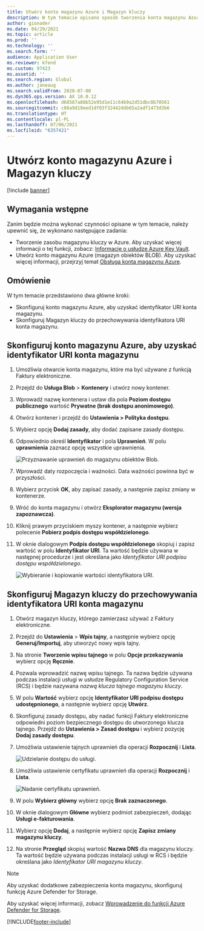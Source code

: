 ```yaml
---
title: Utwórz konto magazynu Azure i Magazyn kluczy
description: W tym temacie opisano sposób tworzenia konta magazynu Azure i magazynu kluczy.
author: gionoder
ms.date: 04/29/2021
ms.topic: article
ms.prod: ''
ms.technology: ''
ms.search.form: ''
audience: Application User
ms.reviewer: kfend
ms.custom: 97423
ms.assetid: ''
ms.search.region: Global
ms.author: janeaug
ms.search.validFrom: 2020-07-08
ms.dyn365.ops.version: AX 10.0.12
ms.openlocfilehash: d68587a88b52e95d1e11c64b9a2d51dbc8b70561
ms.sourcegitcommit: c08a9d19eed1df03f32442ddb65a2adf1473d3b6
ms.translationtype: HT
ms.contentlocale: pl-PL
ms.lasthandoff: 07/06/2021
ms.locfileid: "6357421"
---
```

# <a name="create-an-azure-storage-account-and-a-key-vault"></a>Utwórz konto magazynu Azure i Magazyn kluczy

[!include [banner](../includes/banner.md)]

## <a name="prerequisites"></a>Wymagania wstępne

Zanim będzie można wykonać czynności opisane w tym temacie, należy upewnić się, że wykonano następujące zadania:

- Tworzenie zasobu magazynu kluczy w Azure. Aby uzyskać więcej informacji o tej funkcji, zobacz: [Informacje o usłudze Azure Key Vault](/azure/key-vault/general/overview).
- Utwórz konto magazynu Azure (magazyn obiektów BLOB). Aby uzyskać więcej informacji, przejrzyj temat [Obsługa konta magazynu Azure](/azure/storage/blobs/).

## <a name="overview"></a>Omówienie

W tym temacie przedstawiono dwa główne kroki:

- Skonfiguruj konto magazynu Azure, aby uzyskać identyfikator URI konta magazynu.
- Skonfiguruj Magazyn kluczy do przechowywania identyfikatora URI konta magazynu.

## <a name="set-up-the-azure-storage-account-to-get-the-storage-account-uri"></a>Skonfiguruj konto magazynu Azure, aby uzyskać identyfikator URI konta magazynu

1. Umożliwia otwarcie konta magazynu, które ma być używane z funkcją Faktury elektroniczne.
2. Przejdź do **Usługa Blob** \> **Kontenery** i utwórz nowy kontener.
3. Wprowadź nazwę kontenera i ustaw dla pola **Poziom dostępu publicznego** wartość **Prywatne (brak dostępu anonimowego)**.
4. Otwórz kontener i przejdź do **Ustawienia \> Polityka dostępu**.
5. Wybierz opcję **Dodaj zasady**, aby dodać zapisane zasady dostępu.
6. Odpowiednio określ **Identyfikator** i pola **Uprawnień**. W polu **uprawnienia** zaznacz opcję wszystkie uprawnienia.

    ![Przyznawanie uprawnień do magazynu obiektów Blob.](media/e-Invoicing-services-create-azure-resources-grant-blob-permissions.png)

7. Wprowadź daty rozpoczęcia i ważności. Data ważności powinna być w przyszłości.
8. Wybierz przycisk **OK**, aby zapisać zasady, a następnie zapisz zmiany w kontenerze.
9. Wróć do konta magazynu i otwórz **Eksplorator magazynu (wersja zapoznawcza)**.
10. Kliknij prawym przyciskiem myszy kontener, a następnie wybierz polecenie **Pobierz podpis dostępu współdzielonego**.
11. W oknie dialogowym **Podpis dostępu współdzielonego** skopiuj i zapisz wartość w polu **Identyfikator URI**. Ta wartość będzie używana w następnej procedurze i jest określana jako *Identyfikator URI podpisu dostępu współdzielonego*.

    ![Wybieranie i kopiowanie wartości identyfikatora URI.](media/e-Invoicing-services-create-azure-resources-select-and-copy-uri.png)

## <a name="set-up-the-key-vault-to-store-the-storage-account-uri"></a>Skonfiguruj Magazyn kluczy do przechowywania identyfikatora URI konta magazynu

1. Otwórz magazyn kluczy, którego zamierzasz używać z Faktury elektroniczne.
2. Przejdź do **Ustawienia** \> **Wpis tajny**, a następnie wybierz opcję **Generuj/Importuj**, aby utworzyć nowy wpis tajny.
3. Na stronie **Tworzenie wpisu tajnego** w polu **Opcje przekazywania** wybierz opcję **Ręcznie**.
4. Pozwala wprowadzić nazwę wpisu tajnego. Ta nazwa będzie używana podczas instalacji usługi w usłudze Regulatory Configuration Service (RCS) i będzie nazywana *nazwą klucza tajnego magazynu kluczy*.
5. W polu **Wartość** wybierz opcję **Identyfikator URI podpisu dostępu udostępnionego**, a następnie wybierz opcję **Utwórz**.
6. Skonfiguruj zasady dostępu, aby nadać funkcji Faktury elektroniczne odpowiedni poziom bezpiecznego dostępu do utworzonego klucza tajnego. Przejdź do **Ustawienia \> Zasad dostępu** i wybierz pozycję **Dodaj zasady dostępu**.
7. Umożliwia ustawienie tajnych uprawnień dla operacji **Rozpocznij** i **Lista**.

    ![Udzielanie dostępu do usługi.](media/e-Invoicing-services-create-azure-resources-grant-service-access.png)

8. Umożliwia ustawienie certyfikatu uprawnień dla operacji **Rozpocznij** i **Lista**.

    ![Nadanie certyfikatu uprawnień.](media/e-Invoicing-services-create-azure-resources-grant-certificate-permission.png)

9. W polu **Wybierz główny** wybierz opcję **Brak zaznaczonego**.
10. W oknie dialogowym **Główne** wybierz podmiot zabezpieczeń, dodając **Usługi e-fakturowania**.
11. Wybierz opcję **Dodaj**, a następnie wybierz opcję **Zapisz zmiany magazynu kluczy**.
12. Na stronie **Przegląd** skopiuj wartość **Nazwa DNS** dla magazynu kluczy. Ta wartość będzie używana podczas instalacji usługi w RCS i będzie określana jako *Identyfikator URI magazynu kluczy*.

> [!NOTE]
> Aby uzyskać dodatkowe zabezpieczenia konta magazynu, skonfiguruj funkcję Azure Defender for Storage.
> 
> Aby uzyskać więcej informacji, zobacz [Wprowadzenie do funkcji Azure Defender for Storage](/azure/security-center/defender-for-storage-introduction).


[!INCLUDE[footer-include](../../includes/footer-banner.md)]
